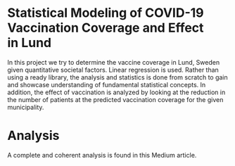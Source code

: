 # Statistical Modeling of COVID-19 Vaccination Coverage and Effect in Lund
In this project we try to determine the vaccine coverage in Lund, Sweden given quantitative societal factors. Linear regression is used. Rather than using a ready library, the analysis and statistics is done from scratch to gain and showcase understanding of fundamental statistical concepts. In addition, the effect of vaccination is analyzed by looking at the reduction in the number of patients at the predicted vaccination coverage for the given municipality.

# Analysis
A complete and coherent analysis is found in this Medium article.
